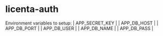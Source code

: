 # licenta-auth

Environment variables to setup:
 | APP_SECRET_KEY | 
 | APP_DB_HOST | 
 | APP_DB_PORT | 
 | APP_DB_USER | 
 | APP_DB_NAME | 
 | APP_DB_PASS |
